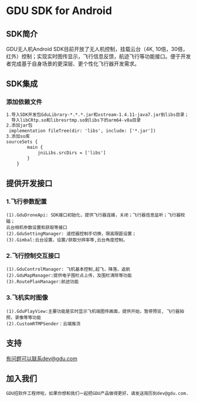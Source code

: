 # GDU SDK for Android

## SDK简介
GDU无人机Android SDK目前开放了无人机控制，挂载云台（4K,
10倍，30倍，红外）控制；实现实时图传显示，飞行信息反馈，航迹飞行等功能接口。便于开发者完成基于自身场景的更深层、更个性化飞行器开发需求。

## SDK集成
### 添加依赖文件
~~~xml
1.导入SDK开发包GduLibrary-*.*.*.jar和xstream-1.4.11-java7.jar到libs目录； 
  导入libCRtp.so和libresrtmp.so到libs下的arm64-v8a目录
2.添加jar包
 implementation fileTree(dir: 'libs', include: ['*.jar'])
3.添加so库
sourceSets {
        main {
            jniLibs.srcDirs = ['libs']
        }
    }
~~~
## 提供开发接口
### 1.飞行参数配置
    (1).GduDroneApi: SDK接口初始化，提供飞行器连接，关闭；飞行器信息监听；飞行器校磁；
    云台相机参数设置和获取等接口
    (2).GduSettingManager: 遥控器控制手切换，限高限距设置；
    (3).Gimbal:云台设置，设置/获取分辨率等,云台角度控制。
### 2.飞行控制交互接口 
    (1).GduControlManager: 飞机基本控制,起飞，降落，返航
    (2).GduMapManager:提供电子围栏点上传，及围栏清除等功能
    (3).RoutePlanManager:航迹功能
### 3.飞机实时图像
    (1).GduPlayView:主要功能是实时显示飞机端图传画面，提供开始，暂停预览, 飞行器拍照，录像等等功能
    (2).CustomRTMPSender：云端推流  
    
## 支持
   有问题可以联系dev@gdu.com 
   
## 加入我们
    GDU招软件工程师啦，如果你想和我们一起把GDU产品做得更好，请发送简历到dev@gdu.com.
   